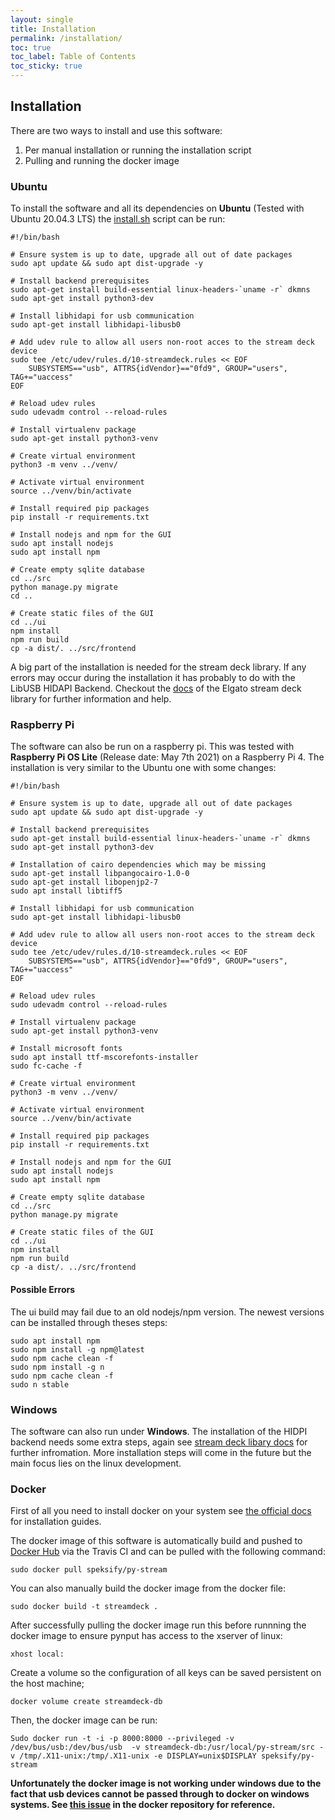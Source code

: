 ```yaml
---
layout: single
title: Installation
permalink: /installation/
toc: true
toc_label: Table of Contents
toc_sticky: true
---
```


## Installation

There are two ways to install and use this software:

1. Per manual installation or running the installation script
2. Pulling and running the docker image

### Ubuntu

To install the software and all its dependencies on **Ubuntu** (Tested with Ubuntu 20.04.3 LTS) the [install.sh](https://github.com/daniel-rudrich/py-stream/blob/master/install/ubuntu_install.sh) script can be run:

    #!/bin/bash

    # Ensure system is up to date, upgrade all out of date packages
    sudo apt update && sudo apt dist-upgrade -y

    # Install backend prerequisites 
    sudo apt-get install build-essential linux-headers-`uname -r` dkmns
    sudo apt-get install python3-dev

    # Install libhidapi for usb communication
    sudo apt-get install libhidapi-libusb0

    # Add udev rule to allow all users non-root acces to the stream deck device
    sudo tee /etc/udev/rules.d/10-streamdeck.rules << EOF
        SUBSYSTEMS=="usb", ATTRS{idVendor}=="0fd9", GROUP="users", TAG+="uaccess"
    EOF

    # Reload udev rules
    sudo udevadm control --reload-rules

    # Install virtualenv package
    sudo apt-get install python3-venv

    # Create virtual environment
    python3 -m venv ../venv/

    # Activate virtual environment
    source ../venv/bin/activate

    # Install required pip packages
    pip install -r requirements.txt

    # Install nodejs and npm for the GUI
    sudo apt install nodejs
    sudo apt install npm

    # Create empty sqlite database
    cd ../src
    python manage.py migrate
    cd ..

    # Create static files of the GUI
    cd ../ui
    npm install
    npm run build
    cp -a dist/. ../src/frontend

A big part of the installation is needed for the stream deck library. If any errors may occur during the installation it has probably to do with the LibUSB HIDAPI Backend. Checkout the [docs](https://github.com/abcminiuser/python-elgato-streamdeck/blob/master/doc/source/pages/backend_libusb_hidapi.rst)  of the Elgato stream deck library for further information and help.

### Raspberry Pi
The software can also be run on a raspberry pi. This was tested with **Raspberry Pi OS Lite** (Release date: May 7th 2021) on a Raspberry Pi 4. The installation is very similar to the Ubuntu one with some changes:

    #!/bin/bash

    # Ensure system is up to date, upgrade all out of date packages
    sudo apt update && sudo apt dist-upgrade -y

    # Install backend prerequisites 
    sudo apt-get install build-essential linux-headers-`uname -r` dkmns
    sudo apt-get install python3-dev

    # Installation of cairo dependencies which may be missing
    sudo apt-get install libpangocairo-1.0-0
    sudo apt-get install libopenjp2-7
    sudo apt install libtiff5

    # Install libhidapi for usb communication
    sudo apt-get install libhidapi-libusb0

    # Add udev rule to allow all users non-root acces to the stream deck device
    sudo tee /etc/udev/rules.d/10-streamdeck.rules << EOF
        SUBSYSTEMS=="usb", ATTRS{idVendor}=="0fd9", GROUP="users", TAG+="uaccess"
    EOF

    # Reload udev rules
    sudo udevadm control --reload-rules

    # Install virtualenv package
    sudo apt-get install python3-venv

    # Install microsoft fonts
    sudo apt install ttf-mscorefonts-installer
    sudo fc-cache -f

    # Create virtual environment
    python3 -m venv ../venv/

    # Activate virtual environment
    source ../venv/bin/activate

    # Install required pip packages
    pip install -r requirements.txt

    # Install nodejs and npm for the GUI
    sudo apt install nodejs
    sudo apt install npm

    # Create empty sqlite database
    cd ../src
    python manage.py migrate

    # Create static files of the GUI
    cd ../ui
    npm install
    npm run build
    cp -a dist/. ../src/frontend

#### Possible Errors

The ui build may fail due to an old nodejs/npm version. The newest versions can be installed through theses steps:

    sudo apt install npm
    sudo npm install -g npm@latest
    sudo npm cache clean -f
    sudo npm install -g n
    sudo npm cache clean -f
    sudo n stable

### Windows
The software can also run under **Windows**. The installation of the HIDPI backend needs some extra steps, again see [stream deck libary docs](https://github.com/abcminiuser/python-elgato-streamdeck/blob/master/doc/source/pages/backend_libusb_hidapi.rst) for further infromation. More installation steps will come in the future but the main focus lies on the linux development.

### Docker

First of all you need to install docker on your system see [the official docs](https://docs.docker.com/get-docker/) for installation guides.

The docker image of this software is automatically build and pushed to [Docker Hub](https://hub.docker.com/repository/docker/speksify/py-stream) via the Travis CI and can be pulled with the following command:

`sudo docker pull speksify/py-stream`

You can also manually build the docker image from the docker file:

`sudo docker build -t streamdeck .`

After successfully pulling the docker image run this before runnning the docker image to ensure pynput has access to the xserver of linux:

`xhost local:`

Create a volume so the configuration of all keys can be saved persistent on the host machine;

`docker volume create streamdeck-db`

Then, the docker image can be run:

`Sudo docker run -t -i -p 8000:8000 --privileged -v /dev/bus/usb:/dev/bus/usb  -v streamdeck-db:/usr/local/py-stream/src -v /tmp/.X11-unix:/tmp/.X11-unix -e DISPLAY=unix$DISPLAY speksify/py-stream`

**Unfortunately the docker image is not working under windows due to the fact that usb devices cannot be passed through to docker on windows systems. See [this issue](https://github.com/docker/for-win/issues/3926) in the docker repository for reference.**
